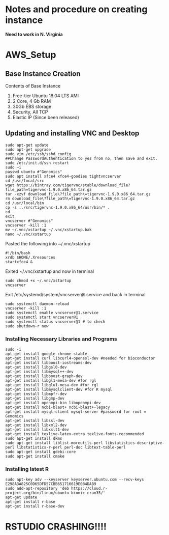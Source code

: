 # Notes and procedure on creating instance
**Need to work in N. Virginia**

# AWS_Setup

## Base Instance Creation
Contents of Base Instance
  1. Free-tier Ubuntu 18.04 LTS AMI
  2. 2 Core, 4 Gb RAM
  3. 30Gb EBS storage
  4. Security, All TCP
  5. Elastic IP (Since been released)

## Updating and installing VNC and Desktop
```
sudo apt-get update
sudo apt-get upgrade
sudo vim /etc/ssh/sshd_config
##Change PasswordAuthentication to yes from no, then save and exit.
sudo /etc/init.d/ssh restart
sudo –i
passwd ubuntu #"Genomics"
sudo apt install xfce4 xfce4-goodies tightvncserver
cd /usr/local/src
wget https://bintray.com/tigervnc/stable/download_file?file_path=tigervnc-1.9.0.x86_64.tar.gz
tar -xzvf download_file\?file_path\=tigervnc-1.9.0.x86_64.tar.gz
rm download_file\?file_path\=tigervnc-1.9.0.x86_64.tar.gz
cd /usr/local/bin
cp -s ../src/tigervnc-1.9.0.x86_64/usr/bin/* .
cd
exit
vncserver #"Genomics"
vncserver -kill :1
mv ~/.vnc/xstartup ~/.vnc/xstartup.bak
nano ~/.vnc/xstartup
```
Pasted the following into ~/.vnc/xstartup

```
#!/bin/bash
xrdb $HOME/.Xresources
startxfce4 &
```

Exited ~/.vnc/xstartup and now in terminal

```
sudo chmod +x ~/.vnc/xstartup
vncserver
```

Exit /etc/systemd/system/vncserver@.service and back in terminal

```
sudo systemctl daemon-reload
vncserver -kill :1
sudo systemctl enable vncserver@1.service
sudo systemctl start vncserver@1
sudo systemctl status vncserver@1 # to check
sudo shutdown-r now
```

### Installing Necessary Libraries and Programs

```
sudo -i
apt-get install google-chrome-stable
apt-get install curl libcurl4-openssl-dev #needed for bioconductor
apt-get install libboost-iostreams-dev
apt-get install libgsl0-dev
apt-get install libmysql++-dev
apt-get install libboost-graph-dev
apt-get install libgl1-mesa-dev #for rgl
apt-get install libglu1-mesa-dev #for rgl
apt-get install libmysqlclient-dev #for R mysql
apt-get install libmpfr-dev
apt-get install libgmp-dev
apt-get install openmpi-bin libopenmpi-dev
apt-get install ncbi-blast+ ncbi-blast+-legacy
apt-get install mysql-client mysql-server #password for root = Genomics
apt-get install libssl-dev
apt-get install libxml2-dev
apt-get install libxslt1-dev
apt-get install texlive-latex-extra texlive-fonts-recommended
sudo apt-get install dkms
sudo apt-get install liblist-moreutils-perl libstatistics-descriptive-perl libstatistics-r-perl perl-doc libtext-table-perl
sudo apt-get install gdebi-core
sudo apt-get install cmake
```

### Installing latest R

```
sudo apt-key adv --keyserver keyserver.ubuntu.com --recv-keys E298A3A825C0D65DFD57CBB651716619E084DAB9
sudo add-apt-repository 'deb https://cloud.r-project.org/bin/linux/ubuntu bionic-cran35/'
apt-get update
apt-get install r-base
apt-get install r-base-dev
```

# RSTUDIO CRASHING!!!!

